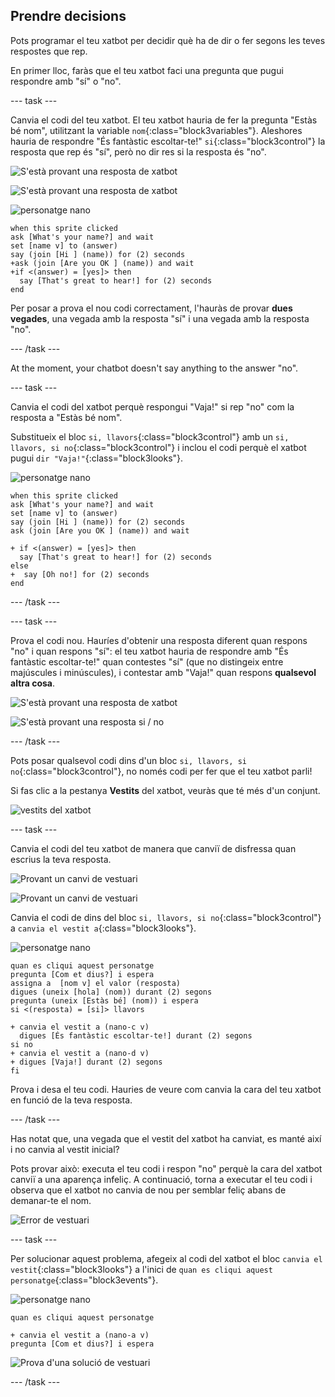 ## Prendre decisions

Pots programar el teu xatbot per decidir què ha de dir o fer segons les teves respostes que rep.

En primer lloc, faràs que el teu xatbot faci una pregunta que pugui respondre amb "sí" o "no".

\--- task \---

Canvia el codi del teu xatbot. El teu xatbot hauria de fer la pregunta "Estàs bé nom", utilitzant la variable `nom`{:class="block3variables"}. Aleshores hauria de respondre "És fantàstic escoltar-te!" ` si `{:class="block3control"} la resposta que rep és "sí", però no dir res si la resposta és "no".

![S'està provant una resposta de xatbot](images/chatbot-if-test1-annotated.png)

![S'està provant una resposta de xatbot](images/chatbot-if-test2.png)

![personatge nano](images/nano-sprite.png)

```blocks3
when this sprite clicked
ask [What's your name?] and wait
set [name v] to (answer)
say (join [Hi ] (name)) for (2) seconds
+ask (join [Are you OK ] (name)) and wait
+if <(answer) = [yes]> then 
  say [That's great to hear!] for (2) seconds
end
```

Per posar a prova el nou codi correctament, l'hauràs de provar **dues vegades**, una vegada amb la resposta "sí" i una vegada amb la resposta "no".

\--- /task \---

At the moment, your chatbot doesn't say anything to the answer "no".

\--- task \---

Canvia el codi del xatbot perquè respongui "Vaja!" si rep "no" com la resposta a "Estàs bé nom".

Substitueix el bloc `si, llavors`{:class="block3control"} amb un `si, llavors, si no`{:class="block3control"} i inclou el codi perquè el xatbot pugui `dir "Vaja!"`{:class="block3looks"}.

![personatge nano](images/nano-sprite.png)

```blocks3
when this sprite clicked
ask [What's your name?] and wait
set [name v] to (answer)
say (join [Hi ] (name)) for (2) seconds
ask (join [Are you OK ] (name)) and wait

+ if <(answer) = [yes]> then 
  say [That's great to hear!] for (2) seconds
else 
+  say [Oh no!] for (2) seconds
end
```

\--- /task \---

\--- task \---

Prova el codi nou. Hauríes d'obtenir una resposta diferent quan respons "no" i quan respons "sí": el teu xatbot hauria de respondre amb "És fantàstic escoltar-te!" quan contestes "sí" (que no distingeix entre majúscules i minúscules), i contestar amb "Vaja!" quan respons **qualsevol altra cosa**.

![S'està provant una resposta de xatbot](images/chatbot-if-test2.png)

![S'està provant una resposta si / no](images/chatbot-if-else-test.png)

\--- /task \---

Pots posar qualsevol codi dins d'un bloc `si, llavors, si no`{:class="block3control"}, no només codi per fer que el teu xatbot parli!

Si fas clic a la pestanya **Vestits** del xatbot, veuràs que té més d'un conjunt.

![vestits del xatbot](images/chatbot-costume-view-annotated.png)

\--- task \---

Canvia el codi del teu xatbot de manera que canviï de disfressa quan escrius la teva resposta.

![Provant un canvi de vestuari](images/chatbot-costume-test1.png)

![Provant un canvi de vestuari](images/chatbot-costume-test2.png)

Canvia el codi de dins del bloc `si, llavors, si no`{:class="block3control"} a `canvia el vestit a`{:class="block3looks"}.

![personatge nano](images/nano-sprite.png)

```blocks3
quan es cliqui aquest personatge
pregunta [Com et dius?] i espera
assigna a  [nom v] el valor (resposta)
digues (uneix [hola] (nom)) durant (2) segons
pregunta (uneix [Estàs bé] (nom)) i espera
si <(resposta) = [si]> llavors

+ canvia el vestit a (nano-c v)
  digues [És fantàstic escoltar-te!] durant (2) segons
si no
+ canvia el vestit a (nano-d v)
+ digues [Vaja!] durant (2) segons
fi
```

Prova i desa el teu codi. Hauries de veure com canvia la cara del teu xatbot en funció de la teva resposta.

\--- /task \---

Has notat que, una vegada que el vestit del xatbot ha canviat, es manté així i no canvia al vestit inicial?

Pots provar això: executa el teu codi i respon "no" perquè la cara del xatbot canviï a una aparença infeliç. A continuació, torna a executar el teu codi i observa que el xatbot no canvia de nou per semblar feliç abans de demanar-te el nom.

![Error de vestuari](images/chatbot-costume-bug-test.png)

\--- task \---

Per solucionar aquest problema, afegeix al codi del xatbot el bloc `canvia el vestit`{:class="block3looks"} a l'inici de `quan es cliqui aquest personatge`{:class="block3events"}.

![personatge nano](images/nano-sprite.png)

```blocks3
quan es cliqui aquest personatge

+ canvia el vestit a (nano-a v)
pregunta [Com et dius?] i espera
```

![Prova d'una solució de vestuari](images/chatbot-costume-fix-test.png)

\--- /task \---